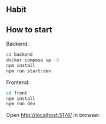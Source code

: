 ## Habit

## How to start

Backend:

```bash
cd backend
docker compose up -d
npm install
npm run start:dev
```

Frontend:

```bash
cd front
npm install
npm run dev
```

Open [http://localhost:5174/]( http://localhost:5174/) in browser.